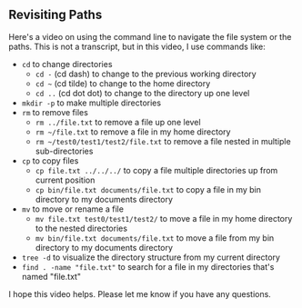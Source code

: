 ## Revisiting Paths

Here's a video on using the command line to navigate the file system or the paths. This is not a transcript, but in this video, I use commands like:

- ``cd`` to change directories
    - ``cd -`` (cd dash) to change to the previous working directory
    - ``cd ~`` (cd tilde) to change to the home directory
    - ``cd ..`` (cd dot dot) to change to the directory up one level
- ``mkdir -p`` to make multiple directories
- ``rm`` to remove files
    - ``rm ../file.txt`` to remove a file up one level 
    - ``rm ~/file.txt`` to remove a file in my home directory
    - ``rm ~/test0/test1/test2/file.txt`` to remove a file nested in multiple sub-directories
- ``cp`` to copy files
    - ``cp file.txt ../../../`` to copy a file multiple directories up from current position
    - ``cp bin/file.txt documents/file.txt`` to copy a file in my bin directory to my documents directory
- ``mv`` to move or rename a file
    - ``mv file.txt test0/test1/test2/`` to move a file in my home directory to the nested directories
    - ``mv bin/file.txt documents/file.txt`` to move a file from my bin directory to my documents directory
- ``tree -d`` to visualize the directory structure from my current directory
- ``find . -name "file.txt"`` to search for a file in my directories that's named "file.txt"

I hope this video helps. Please let me know if you have any questions.
